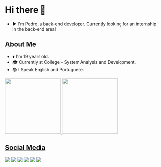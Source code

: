 # Hi there 👋

* ▶️ I'm Pedro, a back-end developer. Currently looking for an internship in the back-end area!

## About Me
* ♦️ I'm 19 years old.
* 🎓 Currently at College - System Analysis and Development.
* 📚 I Speak English and Portuguese.

<div>
  <a href="https://github.com/pkielblock">
  <img height="180em" src="https://github-readme-stats.vercel.app/api?username=pkielblock&show_icons=true&theme=tokyonight&include_all_commits=true&count_private=true"/>
  <img height="180em" src="https://github-readme-stats.vercel.app/api/top-langs/?username=pkielblock&layout=compact&langs_count=7&theme=tokyonight"/>
</div>
  
  ## Social Media
  
<div>
  <a href="https://www.facebook.com/pedrokielblock/" target="_blank"><img src="https://img.shields.io/badge/Facebook-1877F2?style=for-the-badge&logo=facebook&logoColor=white" target="_blank"></a>
  <a href="https://www.instagram.com/pkielblock/" target="_blank"><img src="https://img.shields.io/badge/Instagram-E4405F?style=for-the-badge&logo=instagram&logoColor=white" target="_blank"></a>
  <a href="https://www.twitter.com/pkielblock/" target="_blank"><img src="https://img.shields.io/badge/Twitter-1DA1F2?style=for-the-badge&logo=twitter&logoColor=white" target="_blank"></a>
  <a href="https://www.linkedin.com/in/pedro-kielblock-b541aa1a8/" target="_blank"><img src="https://img.shields.io/badge/LinkedIn-0077B5?style=for-the-badge&logo=linkedin&logoColor=white" target="_blank"></a>
  <a href="https://steamcommunity.com/id/pkielblock/" target="_blank"><img src="https://img.shields.io/badge/Steam-000000?style=for-the-badge&logo=steam&logoColor=white" target="_blank"></a>
  <a href="https://open.spotify.com/user/yezxtmkdzwll9hzitpx62th3x" target="_blank"><img src="https://img.shields.io/badge/Spotify-1ED760?&style=for-the-badge&logo=spotify&logoColor=white" target="_blank"></a>
</div>
